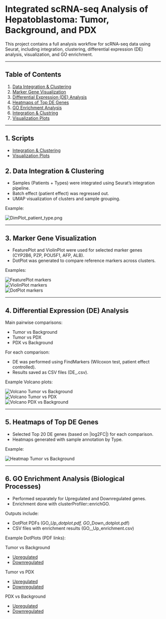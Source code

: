 #  Integrated scRNA-seq Analysis of Hepatoblastoma: Tumor, Background, and PDX

This project contains a full analysis workflow for scRNA-seq data using Seurat, including integration, clustering, differential expression (DE) analysis, visualization, and GO enrichment.

---

## Table of Contents
1. [Data Integration & Clustering](#-1-data-integration--clustering)  
2. [Marker Gene Visualization](#-2-marker-gene-visualization)  
3. [Differential Expression (DE) Analysis](#-3-differential-expression-de-analysis)  
4. [Heatmaps of Top DE Genes](#-4-heatmaps-of-top-de-genes)  
5. [GO Enrichment Analysis](#-5-go-enrichment-analysis-biological-processes)
6. [Integration & Clustring](#scripts/Integrate_ScRNA-Seq)
7. [Visualization Plots](#scripts/visualization_plots) 


---
## 1. Scripts
- [Integration & Clustering](scripts/Integrate_ScRNA-Seq.R)  
- [Visualization Plots](scripts/visualization_plots.R)

## 2. Data Integration & Clustering
- Samples (Patients + Types) were integrated using Seurat’s integration pipeline.  
- Batch effect (patient effect) was regressed out.  
- UMAP visualization of clusters and sample grouping.  

 Example:

![DimPlot_patient_type.png](results/clustering/DimPlot_clusters.png)  

---

## 3. Marker Gene Visualization
- FeaturePlot and ViolinPlot were used for selected marker genes (CYP2B6, PZP, POU5F1, AFP, ALB).  
- DotPlot was generated to compare reference markers across clusters.  

 Examples:

![FeaturePlot markers](results/markers/FeaturePlot_markers.png)  
![ViolinPlot markers](results/markers/ViolinPlot_markers.png)  
![DotPlot markers](results/markers/DotPlot_reference.png)

---

## 4. Differential Expression (DE) Analysis
Main pairwise comparisons:
- Tumor vs Background  
- Tumor vs PDX  
- PDX vs Background  

For each comparison:
- DE was performed using FindMarkers (Wilcoxon test, patient effect controlled).  
- Results saved as CSV files (DE_<comparison>.csv).  

 Example Volcano plots:

![Volcano Tumor vs Background](results/volcano/Volcano_tumor_vs_background.png)  
![Volcano Tumor vs PDX](results/volcano/Volcano_tumor_vs_PDX.png)  
![Volcano PDX vs Background](results/volcano/Volcano_PDX_vs_background.png)

---

## 5. Heatmaps of Top DE Genes
- Selected Top 20 DE genes (based on |log2FC|) for each comparison.  
- Heatmaps generated with sample annotation by Type.  

 Example:

![Heatmap Tumor vs Background](results/heatmaps/Heatmap_tumor_vs_background.png)

---
## 6. GO Enrichment Analysis (Biological Processes)
- Performed separately for Upregulated and Downregulated genes.  
- Enrichment done with clusterProfiler::enrichGO.  

Outputs include:
- DotPlot PDFs (GO_<comp>_Up_dotplot.pdf, GO_<comp>_Down_dotplot.pdf)  
- CSV files with enrichment results (GO_<comp>_Up_enrichment.csv)  

 Example DotPlots (PDF links):  

Tumor vs Background
- [Upregulated](results/enrichment/GO_tumor_vs_background_Up_dotplot.pdf)  
- [Downregulated](results/enrichment/GO_tumor_vs_background_Down_dotplot.pdf)  

Tumor vs PDX
- [Upregulated](results/enrichment/GO_tumor_vs_PDX_Up_dotplot.pdf)  
- [Downregulated](results/enrichment/GO_tumor_vs_PDX_Down_dotplot.pdf)  

PDX vs Background
- [Upregulated](results/enrichment/GO_PDX_vs_background_Up_dotplot.pdf)  
- [Downregulated](results/enrichment/GO_PDX_vs_background_Down_dotplot.pdf)
